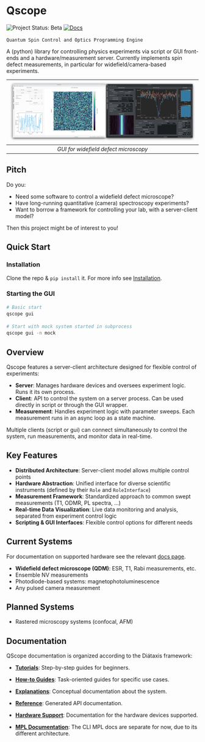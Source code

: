 # Qscope

![Project Status: Beta](https://img.shields.io/badge/status-beta-yellow)
[![Docs](https://img.shields.io/badge/docs-v0.2-blue)](https://qnslab.github.io/qscope/qscope/index.html)

`Quantum Spin Control and Optics Programming Engine`

A (python) library for controlling physics experiments via script or GUI front-ends and a hardware/measurement server.
Currently implements spin defect measurements, in particular for widefield/camera-based experiments.

| ![Qscope GUI](./docs/images/qscope_gui.png) |
|:--:|
| *GUI for widefield defect microscopy* |

<!-- TODO: add scripting example (gif?) -->

## Pitch

Do you:

- Need some software to control a widefield defect microscope?
- Have long-running quantitative (camera) spectroscopy experiments?
- Want to borrow a framework for controlling your lab, with a server-client model?

Then this project might be of interest to you!

## Quick Start

### Installation

Clone the repo & `pip install` it. For more info see [Installation](https://qnslab.github.io/qscope/qscope/docs/tutorials.html#installation).

### Starting the GUI

```bash
# Basic start
qscope gui

# Start with mock system started in subprocess
qscope gui -n mock
```

## Overview

Qscope features a server-client architecture designed for flexible control of experiments:
- **Server**: Manages hardware devices and oversees experiment logic. Runs it its own process.
- **Client**: API to control the system on a server process. Can be used directly in script or through the GUI wrapper.
- **Measurement**: Handles experiment logic with parameter sweeps. Each measurement runs in an async loop as a state machine.

Multiple clients (script or gui) can connect simultaneously to control the system, run measurements, and monitor data in real-time.

## Key Features

- **Distributed Architecture**: Server-client model allows multiple control points
- **Hardware Abstraction**: Unified interface for diverse scientific instruments (defined by their `Role` and `RoleInterface`)
- **Measurement Framework**: Standardized approach to common swept measurements (T1, ODMR, PL spectra, ...)
- **Real-time Data Visualization**: Live data monitoring and analysis, separated from experiment control logic
- **Scripting & GUI Interfaces**: Flexible control options for different needs

## Current Systems

For documentation on supported hardware see the relevant [docs page](https://qnslab.github.io/qscope/qscope/supportedhardware.html).

- **Widefield defect microscope (QDM)**: ESR, T1, Rabi measurements, etc.
- Ensemble NV measurements
- Photodiode-based systems: magnetophotoluminescence
- Any pulsed camera measurement

## Planned Systems

- Rastered microscopy systems (confocal, AFM)

## Documentation

QScope documentation is organized according to the Diátaxis framework:

- **[Tutorials](https://qnslab.github.io/qscope/qscope/docs/tutorials.html)**: Step-by-step guides for beginners.
- **[How-to Guides](https://qnslab.github.io/qscope/qscope/docs/howto.html)**: Task-oriented guides for specific use cases.
- **[Explanations](https://qnslab.github.io/qscope/qscope/docs/explanation.html)**: Conceptual documentation about the system.
- **[Reference](https://qnslab.github.io/qscope/qscope/index.html#header-submodules)**: Generated API documentation.

- **[Hardware Support](https://qnslab.github.io/qscope/qscope/docs/supportedhardware.html)**: Documentation for the hardware devices supported.
- **[MPL Documentation](https://qnslab.github.io/qscope/qscope/docs/mpl.html)**: The CLI MPL docs are separate for now, due to its different architecture.